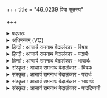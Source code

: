 +++
title = "46_0239 पिबा सुतस्य"

+++
<details><summary>पदपाठः</summary>

पि꣡बा꣢꣯। सु꣣त꣡स्य꣢। र꣣सि꣡नः꣢। म꣡त्स्व꣢꣯। नः꣣। इन्द्र। गो꣡म꣢꣯तः। आ꣣पिः꣢। नः꣣। बोधि। सधमा꣡द्ये꣢। स꣣ध। मा꣡द्ये꣢꣯। वृ꣣धे꣢। अ꣣स्मा꣢न्। अ꣣वन्तु। ते। धि꣡यः꣢꣯। २३९।
</details>

<details><summary>अधिमन्त्रम् (VC)</summary>

- इन्द्रः
- मेधातिथिः काण्वः
- बृहती
- मध्यमः
- ऐन्द्रं काण्डम्
</details>

<details><summary>हिन्दी : आचार्य रामनाथ वेदालंकार - विषयः</summary>

अगले मन्त्र में यह प्रार्थना है कि परमेश्वर और राजा हमारी बुद्धि के लिए होवें।
</details>

<details><summary>हिन्दी : आचार्य रामनाथ वेदालंकार - पदार्थः</summary>

पदार्थान्वय -  प्रथम—परमेश्वर के पक्ष में। हे (इन्द्र) परमेश्वर ! आप (रसिनः) रसीले (सुतस्य) निष्पादित भक्तिभावरूप सोमरस का (पिब) पान कीजिए। (गोमतः) प्रशस्त इन्द्रियों और प्रशस्त वेदवाणियों का पाठ करनेवाले (नः) हमें (मत्स्व) आनन्दित कीजिए। (सधमाद्ये) जिसमें सब राष्ट्रों के लोग परस्पर मिलकर आनन्दलाभ करते हैं, ऐसे विश्वयज्ञ में (वृधे) वृद्धि के लिए (आपिः) बन्धु बनकर (नः) हमें (बोधि) बोध प्रदान कीजिए। (ते) आपकी (धियः) बुद्धियाँ और कर्म (अस्मान्) हमें (अवन्तु) रक्षित करें ॥ द्वितीय—राजा के पक्ष में। हे (इन्द्र) ऐश्वर्यशाली राजन् ! आप (रसिनः) रसीले (सुतस्य) निचोड़कर तैयार किये हुए सोमादि ओषधियों के रस का (पिब) पान कीजिए। उससे शक्तिशाली होकर आप (गोमतः) प्रशस्त भूमियों के स्वामी (नः) हम लोगों को (मत्स्व) आनन्दित कीजिए। (सधमाद्ये) जिसमें सब प्रजाजन मिलकर सुखी होते हैं, ऐसे राष्ट्रयज्ञ में (वृधे) वृद्धि के लिए (आपिः) बन्धु बनकर (नः) हम प्रजाजनों को (बोधि) जागरूक कीजिए। (ते) आपकी (धियः) राजनीति में चतुर बुद्धियाँ और राष्ट्रोत्थान के कर्म (अस्मान्) हमें (अवन्तु) रक्षित करें ॥७॥ इस मन्त्र में श्लेषालङ्कार है ॥७॥
</details>

<details><summary>हिन्दी : आचार्य रामनाथ वेदालंकार - भावार्थः</summary>

भावार्थ -  परमेश्वर की कृपा और राजाओं के पुरुषार्थ से ही राष्ट्र की उन्नति, प्रजाओं का आनन्द और विश्वशान्ति हो सकती है ॥७॥
</details>

<details><summary>संस्कृत : आचार्य रामनाथ वेदालंकार - विषयः</summary>

अथ परमेश्वरो नृपश्चाऽस्माकं वर्धनाय भूयादित्याह।
</details>

<details><summary>संस्कृत : आचार्य रामनाथ वेदालंकार - पदार्थः</summary>

पदार्थान्वय -  प्रथमः—परमात्मपक्षे। हे (इन्द्र) परमेश्वर ! त्वम् (रसिनः) रसमयस्य (सुतस्य) अस्माभिरभिषुतस्य भक्तिभावरूपस्य सोमस्य (पिब) पानं कुरु। द्वितीयार्थे षष्ठी। संहितायां ‘द्व्यचोऽतस्तिङः’ अ० ६।३।१३५ इति दीर्घः। (गोमतः) प्रशस्ता गाव इन्द्रियाणि वेदवाचो वा येषां सन्तीति तान् प्रशस्तेन्द्रियान् वेदपाठिनो वा (नः) अस्मान् (मत्स्व२) मादयस्व आनन्दय। मद तृप्तियोगे चुरादिर्वेदे भ्वादिरपि प्रयुज्यते। (सधमाद्ये३) सह माद्यन्ति जना अत्रेति सधमाद्यो विश्वयज्ञस्तस्मिन्। ‘सधमादस्थयोश्छन्दसि’ अ० ६।३।९६ इति सहस्य सधादेशः। (वृधे) वर्द्धनाय (समुन्नत्यै)। वृधु वर्धने धातोः क्विपि चतुर्थ्येकवचने रूपम्। (आपिः) बन्धुः सन् (नः) अस्मान् (बोधि४) बोधय। (ते) तव (धियः) प्रज्ञाः कर्माणि च (अस्मान्) नः (अवन्तु) रक्षन्तु ॥ अथ द्वितीयः—राजपक्षे। हे (इन्द्र) ऐश्वर्यशालिन् राजन् ! त्वम् (रसिनः) रसमयस्य (सुतस्य) निश्च्योतितस्य सोमाद्योषधिरसस्य (पिब) आस्वादनं कुरु। तेन शक्तिशाली भवंस्त्वम् (गोमतः) प्रशस्तभूस्वामिनः (नः) अस्मान् (मत्स्व) आनन्दय। (सधमाद्ये) राष्ट्रयज्ञे (वृधे) वर्धनाय (आपिः) बन्धुः सन् (नः) अस्मान् प्रजाजनान् (बोधि) जागरूकान् कुरु। (ते) तव (धियः) राजनीतिकुशला बुद्धयः राष्ट्रोत्थानकर्माणि च (अस्मान्) प्रजाजनान्(अवन्तु) रक्षन्तु ॥७॥ अत्र श्लेषालङ्कारः ॥७॥
</details>

<details><summary>संस्कृत : आचार्य रामनाथ वेदालंकार - भावार्थः</summary>

भावार्थ -  परमेश्वरस्य कृपया नृपाणां पुरुषार्थेनैव च राष्ट्रोन्नतिः प्रजानामानन्दो विश्वशान्तिश्च सम्भवति ॥७॥
</details>

<details><summary>संस्कृत : आचार्य रामनाथ वेदालंकार - पादटिप्पनी</summary>

टिप्पनी -   १. ऋ० ८।३।१ ‘सधमाद्ये’ इत्यत्र ‘सधमाद्यो’ इति पाठः। साम० १४२१। २. मत्स्व अस्माभिः स्तुतः सन् सदा हर्षय। ‘बहुलं छन्दसि’ इति श्यनो लुक्—इति ऋ० १।९।३ भाष्ये द०। ३. सह माद्यन्ते यत्र देवताः स सधमाद्यः यज्ञः तस्मिन्—इति वि०। भरतस्वामिसायणयोर्मतेऽपि यज्ञ एवार्थः। ४. बोधि बोधय, अत्र लोडर्थे लङ् अडभावोऽन्तर्गतो ण्यर्थश्च इति ऋ० १।३१।९ भाष्ये द०। बुध्यस्व। यद्यदहं ब्रवीमि तत् सर्वं शृण्वित्यर्थः—इति वि०। बोधि भव, भवतेर्लोटि रूपमिदम्, हेर्धिः, भकारस्य बकारः, शपो लुक्, गुणश्छान्दसः—इति सा०।
</details>